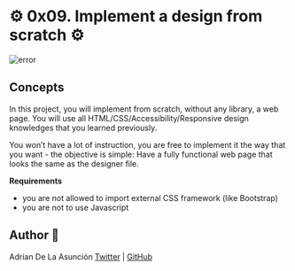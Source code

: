 # :gear: 0x09. Implement a design from scratch :gear:

![error](https://www.uxweb-design.com/wp-content/uploads/2019/10/Web-design-1.jpg)

## Concepts

In this project, you will implement from scratch, without any library, a web page. You will use all HTML/CSS/Accessibility/Responsive design knowledges that you learned previously.

You won’t have a lot of instruction, you are free to implement it the way that you want - the objective is simple: Have a fully functional web page that looks the same as the designer file.

**Requirements**

- you are not allowed to import external CSS framework (like Bootstrap)
- you are not to use Javascript

## Author :book:

Adrian De La Asunción [Twitter](https://twitter.com/AdrianDeLaAsun1) | [GitHub](https://github.com/AdrianDel07)
